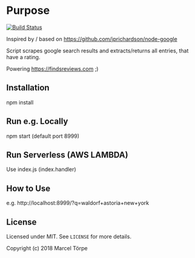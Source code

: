 Purpose
=====================

[![Build Status](https://travis-ci.org/frumania/googlescraper-ratings.svg?branch=master)](https://travis-ci.org/frumania/googlescraper-ratings)

Inspired by / based on https://github.com/jprichardson/node-google

Script scrapes google search results and extracts/returns all entries, that have a rating.

Powering https://findsreviews.com ;)

Installation
------------

npm install

Run e.g. Locally
------------

npm start (default port 8999)

Run Serverless (AWS LAMBDA)
------------

Use index.js (index.handler)

How to Use
------------

e.g. http://localhost:8999/?q=waldorf+astoria+new+york

License
-------

Licensed under MIT. See `LICENSE` for more details.

Copyright (c) 2018 Marcel Törpe
